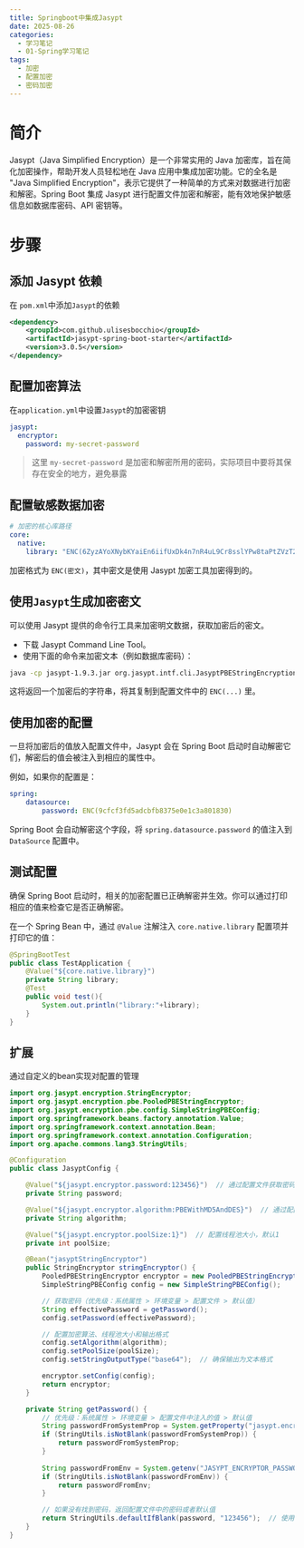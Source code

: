 ```yaml
---
title: Springboot中集成Jasypt
date: 2025-08-26
categories: 
  - 学习笔记
  - 01-Spring学习笔记
tags:
  - 加密
  - 配置加密
  - 密码加密
---
```


# 简介

Jasypt（Java Simplified Encryption）是一个非常实用的 Java 加密库，旨在简化加密操作，帮助开发人员轻松地在 Java 应用中集成加密功能。它的全名是 "Java Simplified Encryption"，表示它提供了一种简单的方式来对数据进行加密和解密。Spring Boot 集成 Jasypt 进行配置文件加密和解密，能有效地保护敏感信息如数据库密码、API 密钥等。

# 步骤

## 添加 Jasypt 依赖

在 `pom.xml`中添加`Jasypt`的依赖

```xml
<dependency>
    <groupId>com.github.ulisesbocchio</groupId>
    <artifactId>jasypt-spring-boot-starter</artifactId>
    <version>3.0.5</version>
</dependency>
```

## 配置加密算法

在`application.yml`中设置`Jasypt`的加密密钥

```yml
jasypt:
  encryptor:
    password: my-secret-password
```

> 这里 `my-secret-password` 是加密和解密所用的密码，实际项目中要将其保存在安全的地方，避免暴露

## 配置敏感数据加密

```yml
# 加密的核心库路径
core:
  native:
    library: "ENC(6ZyzAYoXNybKYaiEn6iifUxDk4n7nR4uL9Cr8sslYPw8taPtZVzT2Q==)"
```

加密格式为 `ENC(密文)`，其中密文是使用 Jasypt 加密工具加密得到的。

## 使用`Jasypt`生成加密密文

可以使用 Jasypt 提供的命令行工具来加密明文数据，获取加密后的密文。

- 下载 Jasypt Command Line Tool。
- 使用下面的命令来加密文本（例如数据库密码）：

```sh
java -cp jasypt-1.9.3.jar org.jasypt.intf.cli.JasyptPBEStringEncryptionCLI input="/native/MacValidator.dll" password="123456" algorithm="PBEWithMD5AndDES"
```

这将返回一个加密后的字符串，将其复制到配置文件中的 `ENC(...)` 里。

## 使用加密的配置

一旦将加密后的值放入配置文件中，Jasypt 会在 Spring Boot 启动时自动解密它们，解密后的值会被注入到相应的属性中。

例如，如果你的配置是：

```yml
spring:
	datasource:
		password: ENC(9cfcf3fd5adcbfb8375e0e1c3a801830)
```

Spring Boot 会自动解密这个字段，将 `spring.datasource.password` 的值注入到 `DataSource` 配置中。

## 测试配置

确保 Spring Boot 启动时，相关的加密配置已正确解密并生效。你可以通过打印相应的值来检查它是否正确解密。

在一个 Spring Bean 中，通过 `@Value` 注解注入 `core.native.library` 配置项并打印它的值：

```java
@SpringBootTest
public class TestApplication {
    @Value("${core.native.library}")
    private String library;
    @Test
    public void test(){
        System.out.println("library:"+library);
    }
}
```

## 扩展

通过自定义的bean实现对配置的管理

```java
import org.jasypt.encryption.StringEncryptor;
import org.jasypt.encryption.pbe.PooledPBEStringEncryptor;
import org.jasypt.encryption.pbe.config.SimpleStringPBEConfig;
import org.springframework.beans.factory.annotation.Value;
import org.springframework.context.annotation.Bean;
import org.springframework.context.annotation.Configuration;
import org.apache.commons.lang3.StringUtils;

@Configuration
public class JasyptConfig {

    @Value("${jasypt.encryptor.password:123456}")  // 通过配置文件获取密码，默认密码为123456（应更改）
    private String password;

    @Value("${jasypt.encryptor.algorithm:PBEWithMD5AndDES}")  // 通过配置文件获取加密算法，默认使用PBEWithMD5AndDES
    private String algorithm;

    @Value("${jasypt.encryptor.poolSize:1}")  // 配置线程池大小，默认1
    private int poolSize;

    @Bean("jasyptStringEncryptor")
    public StringEncryptor stringEncryptor() {
        PooledPBEStringEncryptor encryptor = new PooledPBEStringEncryptor();
        SimpleStringPBEConfig config = new SimpleStringPBEConfig();

        // 获取密码（优先级：系统属性 > 环境变量 > 配置文件 > 默认值）
        String effectivePassword = getPassword();
        config.setPassword(effectivePassword);

        // 配置加密算法、线程池大小和输出格式
        config.setAlgorithm(algorithm);
        config.setPoolSize(poolSize);
        config.setStringOutputType("base64");  // 确保输出为文本格式

        encryptor.setConfig(config);
        return encryptor;
    }

    private String getPassword() {
        // 优先级：系统属性 > 环境变量 > 配置文件中注入的值 > 默认值
        String passwordFromSystemProp = System.getProperty("jasypt.encryptor.password");
        if (StringUtils.isNotBlank(passwordFromSystemProp)) {
            return passwordFromSystemProp;
        }
        
        String passwordFromEnv = System.getenv("JASYPT_ENCRYPTOR_PASSWORD");
        if (StringUtils.isNotBlank(passwordFromEnv)) {
            return passwordFromEnv;
        }

        // 如果没有找到密码，返回配置文件中的密码或者默认值
        return StringUtils.defaultIfBlank(password, "123456");  // 使用配置文件或默认值
    }
}


```

